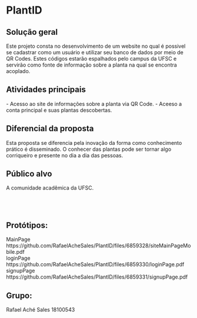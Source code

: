 # PlantID


<h2>Solução geral</h2>
  Este projeto consta no desenvolvimento de um website no qual é possivel se cadastrar como um usuário e utilizar seu banco de dados por meio de QR Codes. Estes códigos estarão espalhados pelo campus da UFSC e servirão como fonte de informação sobre a planta na qual se encontra acoplado.
  
<h2>Atividades principais</h2>
  - Acesso ao site de informações sobre a planta via QR Code.
  - Aceeso a conta principal e suas plantas descobertas.

<h2>Diferencial da proposta</h2>
  Esta proposta se diferencia pela inovação da forma como conhecimento prático é disseminado. O conhecer das plantas pode ser tornar algo corriqueiro e presente no dia a dia das pessoas. 
<h2>Público alvo</h2>
A comunidade acadêmica da UFSC.<br><br><br><br>


<h2>Protótipos:</h2>
MainPage https://github.com/RafaelAcheSales/PlantID/files/6859328/siteMainPageMobile.pdf<br>
loginPage https://github.com/RafaelAcheSales/PlantID/files/6859330/loginPage.pdf<br>
signupPage https://github.com/RafaelAcheSales/PlantID/files/6859331/signupPage.pdf




<h2>Grupo:</h2>
Rafael Aché Sales 18100543
